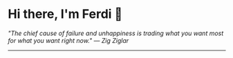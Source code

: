 <h1>Hi there, I'm Ferdi 👋</h1>

<p><em>
  "The chief cause of failure and unhappiness is trading what you want most for what you want right now." — Zig Ziglar
</em></p>

---
